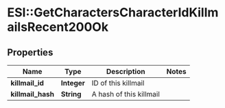 # ESI::GetCharactersCharacterIdKillmailsRecent200Ok

## Properties
Name | Type | Description | Notes
------------ | ------------- | ------------- | -------------
**killmail_id** | **Integer** | ID of this killmail | 
**killmail_hash** | **String** | A hash of this killmail | 


